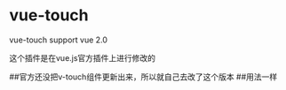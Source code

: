 # vue-touch
vue-touch support vue 2.0

这个插件是在vue.js官方插件上进行修改的

##官方还没把v-touch组件更新出来，所以就自己去改了这个版本
##用法一样
